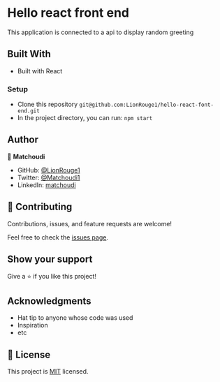 # Hello react front end
This application is connected to a api to display random greeting 

## Built With

- Built with React

### Setup
- Clone this repository `git@github.com:LionRouge1/hello-react-font-end.git`
- In the project directory, you can run: `npm start`

## Author

👤 **Matchoudi**

- GitHub: [@LionRouge1](https://github.com/LionRouge1)
- Twitter: [@Matchoudi1](https://twitter.com/Matchoudi1)
- LinkedIn: [matchoudi](https://linkedin.com/in/matchoudi)


## 🤝 Contributing

Contributions, issues, and feature requests are welcome!

Feel free to check the [issues page](../../issues/).

## Show your support

Give a ⭐️ if you like this project!

## Acknowledgments

- Hat tip to anyone whose code was used
- Inspiration
- etc

## 📝 License

This project is [MIT](./MIT.md) licensed.